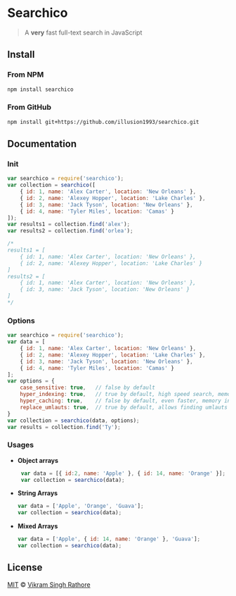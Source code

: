 # Searchico
> A **very** fast full-text search in JavaScript

## Install
### From NPM
```sh
npm install searchico
```
### From GitHub
```sh
npm install git+https://github.com/illusion1993/searchico.git
```
## Documentation
### Init
```js
var searchico = require('searchico');
var collection = searchico([
    { id: 1, name: 'Alex Carter', location: 'New Orleans' },
    { id: 2, name: 'Alexey Hopper', location: 'Lake Charles' },
    { id: 3, name: 'Jack Tyson', location: 'New Orleans' },
    { id: 4, name: 'Tyler Miles', location: 'Camas' }
]);
var results1 = collection.find('alex');
var results2 = collection.find('orlea');

/* 
results1 = [
    { id: 1, name: 'Alex Carter', location: 'New Orleans' },
    { id: 2, name: 'Alexey Hopper', location: 'Lake Charles' }
] 
results2 = [
    { id: 1, name: 'Alex Carter', location: 'New Orleans' },
    { id: 3, name: 'Jack Tyson', location: 'New Orleans' }
] 
*/
```

### Options
```js
var searchico = require('searchico');
var data = [
    { id: 1, name: 'Alex Carter', location: 'New Orleans' },
    { id: 2, name: 'Alexey Hopper', location: 'Lake Charles' },
    { id: 3, name: 'Jack Tyson', location: 'New Orleans' },
    { id: 4, name: 'Tyler Miles', location: 'Camas' }
];
var options = {
    case_sensitive: true,   // false by default
    hyper_indexing: true,   // true by default, high speed search, memory intensive
    hyper_caching: true,    // false by default, even faster, memory intensive
    replace_umlauts: true,  // true by default, allows finding umlauts with their english alphabets
}
var collection = searchico(data, options);
var results = collection.find('Ty');
```

### Usages
 - **Object arrays**
   ```js
    var data = [{ id:2, name: 'Apple' }, { id: 14, name: 'Orange' }];
    var collection = searchico(data);
   ```
 - **String Arrays**
   ```js
   var data = ['Apple', 'Orange', 'Guava'];
   var collection = searchico(data);
   ```
 - **Mixed Arrays**
   ```js
   var data = ['Apple', { id: 14, name: 'Orange' }, 'Guava'];
   var collection = searchico(data);
   ```

## License
[MIT][license] © [Vikram Singh Rathore][author]

[license]: LICENSE
[author]: https://github.com/illusion1993